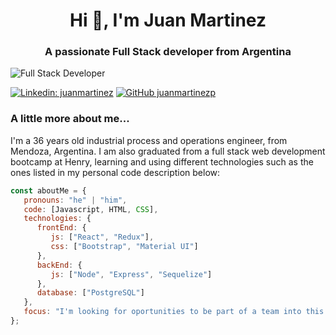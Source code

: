
<h1 align="center">Hi 👋, I'm Juan Martinez</h1>
<h3 align="center">A passionate Full Stack developer from Argentina</h3>

![Full Stack Developer](https://user-images.githubusercontent.com/95441378/197916648-071dcf4e-a74c-433f-8324-e60eb67d95a3.gif)


[![Linkedin: juanmartinez](https://img.shields.io/badge/-juanmartinez-blue?style=flat-square&logo=Linkedin&logoColor=white&link=https://https://www.linkedin.com/in/juan-emanuel-martinez-pucheta/)](https://www.linkedin.com/in/juan-emanuel-martinez-pucheta/)
[![GitHub juanmartinezp](https://img.shields.io/github/followers/juanmartinezp?label=follow&style=social)](https://github.com/juanmartinezp)


### A little more about me... 
I'm a 36 years old industrial process and operations engineer, from Mendoza, Argentina. I am also graduated from a full stack web development bootcamp at Henry, learning and using different technologies such as the ones  listed in my personal code description below:

```javascript
const aboutMe = {
   pronouns: "he" | "him",
   code: [Javascript, HTML, CSS],
   technologies: {
      frontEnd: {
         js: ["React", "Redux"],
         css: ["Bootstrap", "Material UI"]
      },
      backEnd: {
         js: ["Node", "Express", "Sequelize"]
      },
      database: ["PostgreSQL"]
   },
   focus: "I'm looking for oportunities to be part of a team into this amazing web development world",
};

